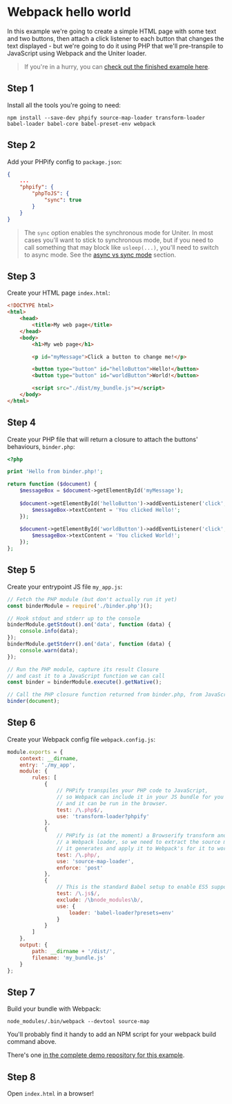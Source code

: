 Webpack hello world
===================

In this example we're going to create a simple HTML page with some text and two buttons,
then attach a click listener to each button that changes the text displayed -
but we're going to do it using PHP that we'll pre-transpile to JavaScript using Webpack and the Uniter loader.

> If you're in a hurry, you can [check out the finished example here](https://github.com/uniter/webpack-hello-world).

Step 1
------
Install all the tools you're going to need:

```shell
npm install --save-dev phpify source-map-loader transform-loader babel-loader babel-core babel-preset-env webpack
```

Step 2
------
Add your PHPify config to `package.json`:

```json
{
    ...
    "phpify": {
        "phpToJS": {
            "sync": true
        }
    }
}
```

> The `sync` option enables the synchronous mode for Uniter. In most cases you'll want to stick to synchronous mode,
> but if you need to call something that may block like `usleep(...)`, you'll need to switch to async mode.
> See the [async vs sync mode]() section.

Step 3
------
Create your HTML page `index.html`:

```html
<!DOCTYPE html>
<html>
    <head>
        <title>My web page</title>
    </head>
    <body>
        <h1>My web page</h1>

        <p id="myMessage">Click a button to change me!</p>

        <button type="button" id="helloButton">Hello!</button>
        <button type="button" id="worldButton">World!</button>

        <script src="./dist/my_bundle.js"></script>
    </body>
</html>
```

Step 4
------
Create your PHP file that will return a closure to attach the buttons' behaviours, `binder.php`:

```php
<?php

print 'Hello from binder.php!';

return function ($document) {
    $messageBox = $document->getElementById('myMessage');
    
    $document->getElementById('helloButton')->addEventListener('click', function () use ($messageBox) {
        $messageBox->textContent = 'You clicked Hello!';
    });
    
    $document->getElementById('worldButton')->addEventListener('click', function () use ($messageBox) {
        $messageBox->textContent = 'You clicked World!';
    });
};
```

Step 5
------
Create your entrypoint JS file `my_app.js`:

```javascript
// Fetch the PHP module (but don't actually run it yet)
const binderModule = require('./binder.php')();

// Hook stdout and stderr up to the console
binderModule.getStdout().on('data', function (data) {
    console.info(data);
});
binderModule.getStderr().on('data', function (data) {
    console.warn(data);
});

// Run the PHP module, capture its result Closure
// and cast it to a JavaScript function we can call
const binder = binderModule.execute().getNative();

// Call the PHP closure function returned from binder.php, from JavaScript!
binder(document);
```

Step 6
------
Create your Webpack config file `webpack.config.js`:

```javascript
module.exports = {
    context: __dirname,
    entry: './my_app',
    module: {
        rules: [
            {
                // PHPify transpiles your PHP code to JavaScript,
                // so Webpack can include it in your JS bundle for you
                // and it can be run in the browser.
                test: /\.php$/,
                use: 'transform-loader?phpify'
            },
            {
                // PHPify is (at the moment) a Browserify transform and not
                // a Webpack loader, so we need to extract the source map
                // it generates and apply it to Webpack's for it to work properly.
                test: /\.php/,
                use: 'source-map-loader',
                enforce: 'post'
            },
            {
                // This is the standard Babel setup to enable ES5 support
                test: /\.js$/,
                exclude: /\bnode_modules\b/,
                use: {
                    loader: 'babel-loader?presets=env'
                }
            }
        ]
    },
    output: {
        path: __dirname + '/dist/',
        filename: 'my_bundle.js'
    }
};
```

Step 7
------

Build your bundle with Webpack:

```shell
node_modules/.bin/webpack --devtool source-map
```

You'll probably find it handy to add an NPM script for your webpack build command above.

There's one [in the complete demo repository for this example](https://github.com/uniter/webpack-hello-world/blob/master/package.json).

Step 8
------

Open `index.html` in a browser!
